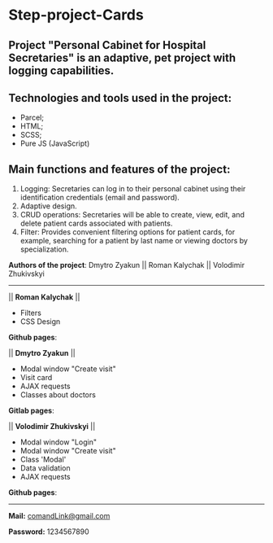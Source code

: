 # Step-project-Cards
## Project "Personal Cabinet for Hospital Secretaries" is an adaptive, pet project with logging capabilities.

## Technologies and tools used in the project:

- Parcel;
- HTML;
- SCSS;
- Pure JS (JavaScript)
## Main functions and features of the project:

1. Logging: Secretaries can log in to their personal cabinet using their identification credentials (email and password).
2. Adaptive design.
3. CRUD operations: Secretaries will be able to create, view, edit, and delete patient cards associated with patients.
4. Filter: Provides convenient filtering options for patient cards, for example, searching for a patient by last name or viewing doctors by specialization.
   
**Authors of the project**:
Dmytro Zyakun || Roman Kalychak || Volodimir Zhukivskyi

__________________________
||
**Roman Kalychak**
||
- Filters
- CSS Design

 **Github pages**:

||
**Dmytro Zyakun**
||
-   Modal window "Create visit"
-   Visit card
-   AJAX requests
-   Classes about doctors 

 **Gitlab pages**:

||
 **Volodimir Zhukivskyi**
||
-   Modal window "Login"
-   Modal window "Create visit"
-   Class 'Modal'
-   Data validation
-   AJAX requests

 **Github pages**:
 
 __________________________
 **Mail:** comandLink@gmail.com
 
 **Password:** 1234567890
